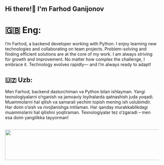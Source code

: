 ## Hi there!👋  I'm Farhod Ganijonov


# 🇬🇧 Eng:
I’m Farhod, a backend developer working with Python. I enjoy learning new technologies and collaborating on team projects. Problem-solving and finding efficient solutions are at the core of my work. I am always striving for growth and improvement. No matter how complex the challenge, I embrace it. Technology evolves rapidly— and I’m always ready to adapt!


## 🇺🇿 Uzb:
Men Farhod, backend dasturchiman va Python bilan ishlayman. Yangi texnologiyalarni o‘rganish va jamoaviy loyihalarda qatnashish juda yoqadi. Muammolarni hal qilish va samarali yechim topish mening ish uslubimdir. Har doim o‘sish va rivojlanishga intilaman. Har qanday murakkablikdagi muammolarni hal qilishni yoqtiraman. Texnologiyalar tez o‘zgaradi – men esa doim yangilikka tayyorman!


<!--
**FarhodGanijonov/FarhodGanijonov** is a ✨ _special_ ✨ repository because its `README.md` (this file) appears on your GitHub profile.

Here are some ideas to get you started:

- 🔭 I’m currently working on ...
- 🌱 I’m currently learning ...
- 👯 I’m looking to collaborate on ...
- 🤔 I’m looking for help with ...
- 💬 Ask me about ...
- 📫 How to reach me: ...
- 😄 Pronouns: ...
- ⚡ Fun fact: ...
-->
<p align="center">
  <img src="https://media0.giphy.com/media/v1.Y2lkPTc5MGI3NjExMXIxcDFybzYxNHNrYjU1d2hkcTJtM3Iya2VrZzhodzZ4c3Rwc3Y3NiZlcD12MV9pbnRlcm5hbF9naWZfYnlfaWQmY3Q9Zw/sULKEgDMX8LcI/200.webp" alt="Matrix Code" width="1200" height="100">
</p>
